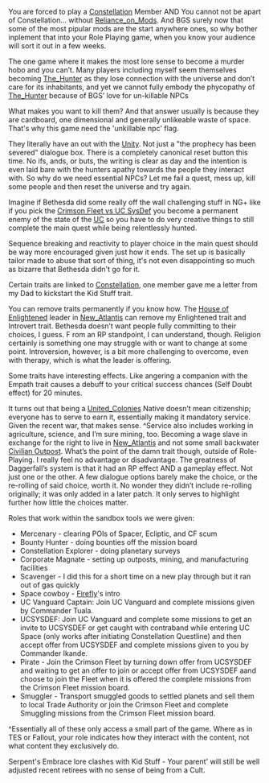 You are forced to play a [Constellation](../Main_Quest/Constellation.md) Member AND
	You cannot not be apart of Constellation... without [Reliance_on_Mods](../Development/Reliance_on_Mods.md). And BGS surely now that some of the most pipular mods are the start anywhere ones, so why bother inplement that into your Role Playing game, when you know your audience will sort it out in a few weeks.

The one game where it makes the most lore sense to become a murder hobo and you can’t. Many players including myself seem themselves becoming [The_Hunter](../Main_Quest/The_Hunter.md) as they lose connection with the universe and don’t care for its inhabitants, and yet we cannot fully embody the phycopathy of [The_Hunter](../Main_Quest/The_Hunter.md) because of BGS’ love for un-killable NPCs

What makes you want to kill them? And that answer usually is because they are cardboard, one dimensional and generally unlikeable waste of space. That's why this game need the 'unkillable npc' flag.

They literally have an out with the [Unity](../Main_Quest/Unity.md). Not just a "the prophecy has been severed" dialogue box. There is a completely canonical reset button this time. No ifs, ands, or buts, the writing is clear as day and the intention is even laid bare with the hunters apathy towards the people they interact with. So why do we need essential NPCs? Let me fail a quest, mess up, kill some people and then reset the universe and try again.

Imagine if Bethesda did some really off the wall challenging stuff in NG+ like if you pick the [Crimson Fleet vs UC SysDef](../Faction_Quests/Crimson_Fleet-UC_SysDef/•Crimson%20Fleet-UC%20SysDef.md) you become a permanent enemy of the state of the [UC](../Factions/United_Colonies.md) so you have to do very creative things to still complete the main quest while being relentlessly hunted. 

Sequence breaking and reactivity to player choice in the main quest should be way more encouraged given just how it ends. The set up is basically tailor made to abuse that sort of thing, it's not even disappointing so much as bizarre that Bethesda didn't go for it.

Certain traits are linked to [Constellation](../Main_Quest/Constellation.md), one member gave me a letter from my Dad to kickstart the Kid Stuff trait.

You can remove traits permanently if you know how. The [House of Enlightened](../Writing/Religion.md) leader in [New_Atlantis](../Cities/New_Atlantis.md) can remove my Enlightened trait and Introvert trait. Bethesda doesn’t want people fully committing to their choices, I guess. F
rom an RP standpoint, I can understand, though. Religion certainly is something one may struggle with or want to change at some point. Introversion, however, is a bit more challenging to overcome, even with therapy, which is what the leader is offering.

Some traits have interesting effects. Like angering a companion with the Empath trait causes a debuff to your critical success chances (Self Doubt effect) for 20 minutes.

It turns out that being a [United_Colonies](../Factions/United_Colonies.md) Native doesn’t mean citizenship; everyone has to serve to earn it, essentially making it mandatory service. Given the recent war, that makes sense. 
	^Service also includes working in agriculture, science, and I’m sure mining, too. Becoming a wage slave in exchange for the right to live in [New_Atlantis](../Cities/New_Atlantis.md) and not some small backwater [Civilian Outpost](../Exploring/Points_of_Interest.md).
		What’s the point of the damn trait though, outside of Role-Playing. I really feel no advantage or disadvantage. The greatness of Daggerfall’s system is that it had an RP effect AND a gameplay effect. Not just one or the other. A few dialogue options barely make the choice, or the re-rolling of said choice, worth it. No wonder they didn’t include re-rolling originally; it was only added in a later patch. It only serves to highlight further how little the choices matter.

Roles that work within the sandbox tools we were given:
- Mercenary - clearing POIs of Spacer, Ecliptic, and CF scum
- Bounty Hunter - doing bounties off the mission board
- Constellation Explorer - doing planetary surveys
- Corporate Magnate - setting up outposts, mining, and manufacturing facilities
- Scavenger - I did this for a short time on a new play through but it ran out of gas quickly
- Space cowboy - [Firefly](../Research/Firefly.md)'s intro
- UC Vanguard Captain: Join UC Vanguard and complete missions given by Commander Tuala.
- UCSYSDEF: Join UC Vanguard and complete some missions to get an invite to UCSYSDEF or get caught with contraband while entering UC Space (only works after initiating Constellation Questline) and then accept offer from UCSYSDEF and complete missions given to you by Commander Ikande.
- Pirate - Join the Crimson Fleet by turning down offer from UCSYSDEF and waiting to get an offer to join or accept offer from UCSYSDEF aand choose to join the Fleet when it is offered the complete missions from the Crimson Fleet mission board.
- Smuggler - Transport smuggled goods to settled planets and sell them to local Trade Authority or join the Crimson Fleet and complete Smuggling missions from the Crimson Fleet mission board.

^Essentially all of these only access a small part of the game. Where as in TES or Fallout, your role indicates how they interact with the content, not what content they exclusively do.

Serpent's Embrace lore clashes with Kid Stuff - Your parent' will still be well adjusted recent retirees with no sense of being from a Cult.

